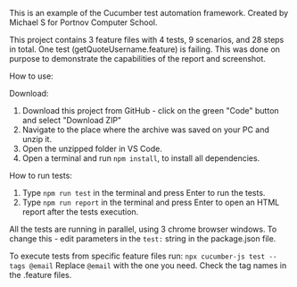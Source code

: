 This is an example of the Cucumber test automation framework.
Created by Michael S for Portnov Computer School.

<!-- ********************************************************************************** -->

This project contains 3 feature files with 4 tests, 9 scenarios, and 28 steps in total.
One test (getQuoteUsername.feature) is failing.
This was done on purpose to demonstrate the capabilities of the report and screenshot.

<!-- ********************************************************************************** -->

How to use:

Download:

1. Download this project from GitHub - click on the green "Code" button and select "Download ZIP"
2. Navigate to the place where the archive was saved on your PC and unzip it.
3. Open the unzipped folder in VS Code.
4. Open a terminal and run `npm install`, to install all dependencies.

How to run tests:

1. Type `npm run test` in the terminal and press Enter to run the tests.
2. Type `npm run report` in the terminal and press Enter to open an HTML report after the tests execution.

<!-- ********************************************************************************** -->

All the tests are running in parallel, using 3 chrome browser windows.
To change this - edit parameters in the `test:` string in the package.json file.

To execute tests from specific feature files run:
`npx cucumber-js test --tags @email`
Replace `@email` with the one you need. Check the tag names in the .feature files.
